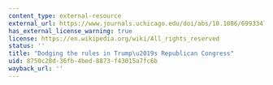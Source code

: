 ```yaml
---
content_type: external-resource
external_url: https://www.journals.uchicago.edu/doi/abs/10.1086/699334?journalCode=jop
has_external_license_warning: true
license: https://en.wikipedia.org/wiki/All_rights_reserved
status: ''
title: "Dodging the rules in Trump\u2019s Republican Congress"
uid: 8750c28d-36fb-4bed-8873-f43015a7fc6b
wayback_url: ''
---
```

